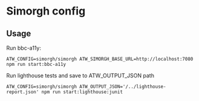 # Simorgh config

## Usage

Run bbc-a11y:

```
ATW_CONFIG=simorgh/simorgh ATW_SIMORGH_BASE_URL=http://localhost:7080 npm run start:bbc-a11y
```

Run lighthouse tests and save to ATW_OUTPUT_JSON path

```
ATW_CONFIG=simorgh/simorgh ATW_OUTPUT_JSON='/../lighthouse-report.json' npm run start:lighthouse:junit
```
